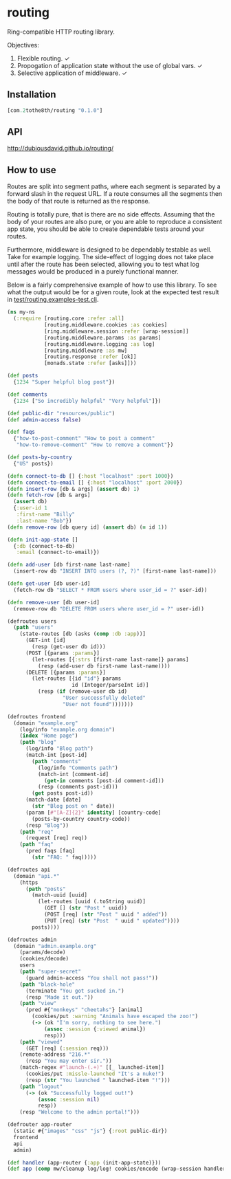 # routing

Ring-compatible HTTP routing library.

Objectives:

1. Flexible routing. ✓
2. Propogation of application state without the use of global vars. ✓
3. Selective application of middleware. ✓

## Installation

```clojure
[com.2tothe8th/routing "0.1.0"]
```

## API

http://dubiousdavid.github.io/routing/

## How to use

Routes are split into segment paths, where each segment is separated by a forward slash in the request URL. If a route consumes all the segments then the body of that route is returned as the response.

Routing is totally pure, that is there are no side effects. Assuming that the body of your routes are also pure, or you are able to reproduce a consistent app state, you should be able to create dependable tests around your routes.

Furthermore, middleware is designed to be dependably testable as well. Take for example logging. The side-effect of logging does not take place until after the route has been selected, allowing you to test what log messages would be produced in a purely functional manner.

Below is a fairly comprehensive example of how to use this library. To see what the output would be for a given route, look at the expected test result in [test/routing.examples-test.clj](https://github.com/dubiousdavid/routing/blob/master/test/routing/examples_test.clj).

```clojure
(ns my-ns
  (:require [routing.core :refer :all]
            [routing.middleware.cookies :as cookies]
            [ring.middleware.session :refer [wrap-session]]
            [routing.middleware.params :as params]
            [routing.middleware.logging :as log]
            [routing.middleware :as mw]
            [routing.response :refer [ok]]
            [monads.state :refer [asks]]))

(def posts
  {1234 "Super helpful blog post"})

(def comments
  {1234 ["So incredibly helpful" "Very helpful"]})

(def public-dir "resources/public")
(def admin-access false)

(def faqs
  {"how-to-post-comment" "How to post a comment"
   "how-to-remove-comment" "How to remove a comment"})

(def posts-by-country
  {"US" posts})

(defn connect-to-db [] {:host "localhost" :port 1000})
(defn connect-to-email [] {:host "localhost" :port 2000})
(defn insert-row [db & args] (assert db) 1)
(defn fetch-row [db & args]
  (assert db)
  {:user-id 1
   :first-name "Billy"
   :last-name "Bob"})
(defn remove-row [db query id] (assert db) (= id 1))

(defn init-app-state []
  {:db (connect-to-db)
   :email (connect-to-email)})

(defn add-user [db first-name last-name]
  (insert-row db "INSERT INTO users (?, ?)" [first-name last-name]))

(defn get-user [db user-id]
  (fetch-row db "SELECT * FROM users where user_id = ?" user-id))

(defn remove-user [db user-id]
  (remove-row db "DELETE FROM users where user_id = ?" user-id))

(defroutes users
  (path "users"
    (state-routes [db (asks (comp :db :app))]
      (GET-int [id]
        (resp (get-user db id)))
      (POST [{params :params}]
        (let-routes [{:strs [first-name last-name]} params]
          (resp (add-user db first-name last-name))))
      (DELETE [{params :params}]
        (let-routes [{id "id"} params
                     id (Integer/parseInt id)]
          (resp (if (remove-user db id)
                  "User successfully deleted"
                  "User not found")))))))

(defroutes frontend
  (domain "example.org"
    (log/info "example.org domain")
    (index "Home page")
    (path "blog"
      (log/info "Blog path")
      (match-int [post-id]
        (path "comments"
          (log/info "Comments path")
          (match-int [comment-id]
            (get-in comments [post-id comment-id]))
          (resp (comments post-id)))
        (get posts post-id))
      (match-date [date]
        (str "Blog post on " date))
      (param [#"[A-Z]{2}" identity] [country-code]
        (posts-by-country country-code))
      (resp "Blog"))
    (path "req"
      (request [req] req))
    (path "faq"
      (pred faqs [faq]
        (str "FAQ: " faq)))))

(defroutes api
  (domain "api.*"
    (https
      (path "posts"
        (match-uuid [uuid]
          (let-routes [uuid (.toString uuid)]
            (GET [] (str "Post " uuid))
            (POST [req] (str "Post " uuid " added"))
            (PUT [req] (str "Post  " uuid " updated"))))
        posts))))

(defroutes admin
  (domain "admin.example.org"
    (params/decode)
    (cookies/decode)
    users
    (path "super-secret"
      (guard admin-access "You shall not pass!"))
    (path "black-hole"
      (terminate "You got sucked in.")
      (resp "Made it out."))
    (path "view"
      (pred #{"monkeys" "cheetahs"} [animal]
        (cookies/put :warning "Animals have escaped the zoo!")
        (-> (ok "I'm sorry, nothing to see here.")
            (assoc :session {:viewed animal})
            resp)))
    (path "viewed"
      (GET [req] (:session req)))
    (remote-address "216.*"
      (resp "You may enter sir."))
    (match-regex #"launch-(.+)" [[_ launched-item]]
      (cookies/put :missle-launched "It's a nuke!")
      (resp (str "You launched " launched-item "!")))
    (path "logout"
      (-> (ok "Successfully logged out!")
          (assoc :session nil)
          resp))
    (resp "Welcome to the admin portal!")))

(defrouter app-router
  (static #{"images" "css" "js"} {:root public-dir})
  frontend
  api
  admin)

(def handler (app-router {:app (init-app-state)}))
(def app (comp mw/cleanup log/log! cookies/encode (wrap-session handler)))
```
